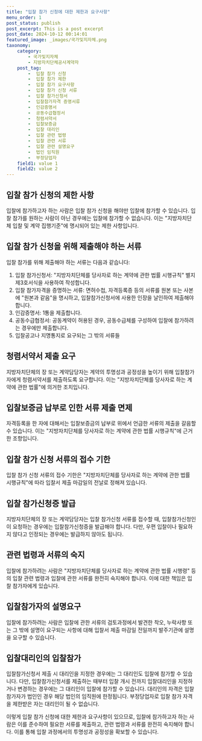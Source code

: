 ```yaml
---
title: "입찰 참가 신청에 대한 제한과 요구사항"
menu_order: 1
post_status: publish
post_excerpt: This is a post excerpt
post_date: 2024-10-12 00:14:01
featured_image: _images/국가및지자체.png
taxonomy:
    category:
        - 국가및지자체
        - 지방자치단체공사계약자
    post_tag:
        -  입찰 참가 신청
        -  입찰 참가 제한
        -  입찰 참가 요구사항
        -  입찰 참가 신청 서류
        -  입찰 참가신청서
        -  입찰참가자격 증명서류
        -  인감증명서
        -  공동수급협정서
        -  청렴서약서
        -  입찰보증금
        -  입찰 대리인
        -  입찰 관련 법령
        -  입찰 관련 서류
        -  입찰 관련 설명요구
        -  법인 임직원
        -  부정당업자
    field1: value 1
    field2: value 2
---
```



## 입찰 참가 신청의 제한 사항
입찰에 참가하고자 하는 사람은 입찰 참가 신청을 해야만 입찰에 참가할 수 있습니다. 입찰 참가를 원하는 사람이 아닌 경우에는 입찰에 참가할 수 없습니다. 이는 "지방자치단체 입찰 및 계약 집행기준"에 명시되어 있는 제한 사항입니다.

## 입찰 참가 신청을 위해 제출해야 하는 서류
입찰 참가를 위해 제출해야 하는 서류는 다음과 같습니다:
1. 입찰 참가신청서: "지방자치단체를 당사자로 하는 계약에 관한 법률 시행규칙" 별지 제3호서식을 사용하여 작성합니다.
2. 입찰 참가자격을 증명하는 서류: 면허수첩, 자격등록증 등의 서류를 원본 또는 사본에 "원본과 같음"을 명시하고, 입찰참가신청서에 사용한 인장을 날인하여 제출해야 합니다.
3. 인감증명서: 1통을 제출합니다.
4. 공동수급협정서: 공동계약이 허용된 경우, 공동수급체를 구성하여 입찰에 참가하려는 경우에만 제출합니다.
5. 입찰공고나 지명통지로 요구되는 그 밖의 서류들

## 청렴서약서 제출 요구
지방자치단체의 장 또는 계약담당자는 계약의 투명성과 공정성을 높이기 위해 입찰참가자에게 청렴서약서를 제출하도록 요구합니다. 이는 "지방자치단체를 당사자로 하는 계약에 관한 법률"에 의거한 조치입니다.

## 입찰보증금 납부로 인한 서류 제출 면제
자격등록을 한 자에 대해서는 입찰보증금의 납부로 위에서 언급한 서류의 제출을 갈음할 수 있습니다. 이는 "지방자치단체를 당사자로 하는 계약에 관한 법률 시행규칙"에 근거한 조항입니다.

## 입찰 참가 신청 서류의 접수 기한
입찰 참가 신청 서류의 접수 기한은 "지방자치단체를 당사자로 하는 계약에 관한 법률 시행규칙"에 따라 입찰서 제출 마감일의 전날로 정해져 있습니다.

## 입찰 참가신청증 발급
지방자치단체의 장 또는 계약담당자는 입찰 참가신청 서류를 접수할 때, 입찰참가신청인이 요청하는 경우에는 입찰참가신청증을 발급해야 합니다. 다만, 우편 입찰이나 필요하지 않다고 인정되는 경우에는 발급하지 않아도 됩니다.

## 관련 법령과 서류의 숙지
입찰에 참가하려는 사람은 "지방자치단체를 당사자로 하는 계약에 관한 법률 시행령" 등의 입찰 관련 법령과 입찰에 관한 서류를 완전히 숙지해야 합니다. 이에 대한 책임은 입찰 참가자에게 있습니다.

## 입찰참가자의 설명요구
입찰에 참가하려는 사람은 입찰에 관한 서류의 검토과정에서 발견한 착오, 누락사항 또는 그 밖에 설명이 요구되는 사항에 대해 입찰서 제출 마감일 전일까지 발주기관에 설명을 요구할 수 있습니다.

## 입찰대리인의 입찰참가
입찰참가신청서 제출 시 대리인을 지정한 경우에는 그 대리인도 입찰에 참가할 수 있습니다. 다만, 입찰참가신청서를 제출하는 때부터 입찰 개시 전까지 입찰대리인을 지정하거나 변경하는 경우에는 그 대리인이 입찰에 참가할 수 있습니다. 대리인의 자격은 입찰 참가자가 법인인 경우 해당 법인의 임직원에 한정됩니다. 부정당업자로 입찰 참가 자격을 제한받은 자는 대리인이 될 수 없습니다.

이렇게 입찰 참가 신청에 대한 제한과 요구사항이 있으므로, 입찰에 참가하고자 하는 사람은 이를 준수하여 필요한 서류를 제출하고, 관련 법령과 서류를 완전히 숙지해야 합니다. 이를 통해 입찰 과정에서의 투명성과 공정성을 확보할 수 있습니다.
